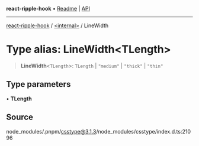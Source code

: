 **react-ripple-hook** • [Readme](../../README.md) \| [API](../../globals.md)

---

[react-ripple-hook](../../README.md) / [\<internal\>](../README.md) / LineWidth

# Type alias: LineWidth\<TLength\>

> **LineWidth**\<`TLength`\>: `TLength` \| `"medium"` \| `"thick"` \| `"thin"`

## Type parameters

• **TLength**

## Source

node_modules/.pnpm/csstype@3.1.3/node_modules/csstype/index.d.ts:21096
